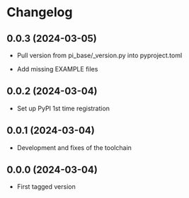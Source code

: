# Changelog

## 0.0.3 (2024-03-05)


* Pull version from pi_base/_version.py into pyproject.toml

* Add missing EXAMPLE files


## 0.0.2 (2024-03-04)

* Set up PyPI 1st time registration

## 0.0.1 (2024-03-04)

* Development and fixes of the toolchain

## 0.0.0 (2024-03-04)

* First tagged version
